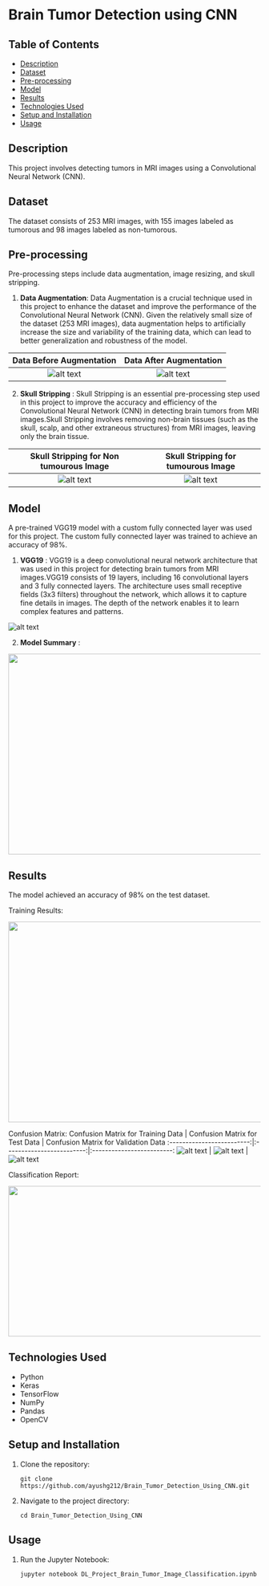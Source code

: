 # Brain Tumor Detection using CNN

## Table of Contents
- [Description](#description)
-  [Dataset](#dataset)
- [Pre-processing](#pre-processing)
- [Model](#model)
- [Results](#results)
- [Technologies Used](#technologies-used)
- [Setup and Installation](#setup-and-installation)
- [Usage](#usage)

## Description
This project involves detecting tumors in MRI images using a Convolutional Neural Network (CNN).

## Dataset
The dataset consists of 253 MRI images, with 155 images labeled as tumorous and 98 images labeled as non-tumorous.

## Pre-processing
Pre-processing steps include data augmentation, image resizing, and skull stripping.

1. **Data Augmentation**: Data Augmentation is a crucial technique used in this project to enhance the dataset and improve the performance of the Convolutional Neural Network (CNN). Given the relatively small size of the dataset (253 MRI images), data augmentation helps to artificially increase the size and variability of the training data, which can lead to better generalization and robustness of the model.

Data Before Augmentation | Data After Augmentation
:-------------------------:|:-------------------------:
![alt text](https://github.com/ayushg212/Brain_Tumor_Detection_Using_CNN/blob/main/images/dataset_before_augementation.png) |  ![alt text](https://github.com/ayushg212/Brain_Tumor_Detection_Using_CNN/blob/main/images/dataset_after_augmentation.png)

2. **Skull Stripping** : Skull Stripping is an essential pre-processing step used in this project to improve the accuracy and efficiency of the Convolutional Neural Network (CNN) in detecting brain tumors from MRI images.Skull Stripping involves removing non-brain tissues (such as the skull, scalp, and other extraneous structures) from MRI images, leaving only the brain tissue.

Skull Stripping for Non tumourous Image | Skull Stripping for tumourous Image
:-------------------------:|:-------------------------:
![alt text](https://github.com/ayushg212/Brain_Tumor_Detection_Using_CNN/blob/main/images/skull_croping_nontumor_example.png) |  ![alt text](https://github.com/ayushg212/Brain_Tumor_Detection_Using_CNN/blob/main/images/skull_croping_tumor_example.png)

## Model
A pre-trained VGG19 model with a custom fully connected layer was used for this project. The custom fully connected layer was trained to achieve an accuracy of 98%.
1. **VGG19** : VGG19 is a deep convolutional neural network architecture that was used in this project for detecting brain tumors from MRI images.VGG19 consists of 19 layers, including 16 convolutional layers and 3 fully connected layers. The architecture uses small receptive fields (3x3 filters) throughout the network, which allows it to capture fine details in images. The depth of the network enables it to learn complex features and patterns.
   
![alt text](https://raw.githubusercontent.com/ayushg212/Brain_Tumor_Detection_Using_CNN/main/images/vgg19_diagram.webp)

2. **Model Summary** :
<img src="https://github.com/ayushg212/Brain_Tumor_Detection_Using_CNN/blob/main/images/model_summary.png"  width="800" height="400">

## Results
The model achieved an accuracy of 98% on the test dataset.

Training Results:

<img src="https://github.com/ayushg212/Brain_Tumor_Detection_Using_CNN/blob/main/images/training_results.png"  width="800" height="400">

Confusion Matrix:
Confusion Matrix for Training Data | Confusion Matrix for Test Data | Confusion Matrix for Validation Data 
:-------------------------:|:-------------------------:|:-------------------------:
![alt text](https://github.com/ayushg212/Brain_Tumor_Detection_Using_CNN/blob/main/images/training_confusion_matrix.png) |  ![alt text](https://github.com/ayushg212/Brain_Tumor_Detection_Using_CNN/blob/main/images/testing_confusion_matrix.png) | ![alt text](https://github.com/ayushg212/Brain_Tumor_Detection_Using_CNN/blob/main/images/validation_confusion_matrix.png)

Classification Report:

<img src="https://github.com/ayushg212/Brain_Tumor_Detection_Using_CNN/blob/main/images/Classification_report.png"  width="800" height="300">



## Technologies Used
- Python
- Keras
- TensorFlow
- NumPy
- Pandas
- OpenCV

## Setup and Installation

1. Clone the repository:
   ```
   git clone https://github.com/ayushg212/Brain_Tumor_Detection_Using_CNN.git  
2. Navigate to the project directory:
   ```
   cd Brain_Tumor_Detection_Using_CNN
## Usage

1. Run the Jupyter Notebook:
   ```
   jupyter notebook DL_Project_Brain_Tumor_Image_Classification.ipynb

